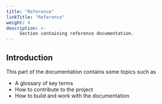 ```yaml
---
title: "Reference"
linkTitle: "Reference"
weight: 4
description: >-
     Section containing reference documentation.
---
```


## Introduction

This part of the documentation contains some topics such as

* A glossary of key terms
* How to contribute to the project
* How to build and work with the documentation
